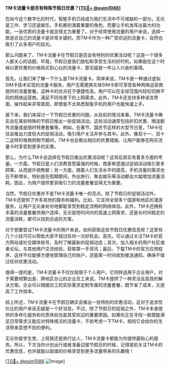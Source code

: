 **TM卡流量卡是否有特殊节假日优惠？[[TG💪+ @esim1088](https://t.me/s/esim1088)]**

在如今这个数字化的时代，智能手机已经成为我们生活中不可或缺的一部分。无论是工作、学习还是娱乐，手机都扮演着重要的角色。而要让手机发挥出最大的功能，一张优质的流量卡就显得尤为重要了。对于经常使用流量的用户来说，选择一款适合自己的流量卡是非常关键的，而TM卡作为一种广受欢迎的流量卡，自然也吸引了众多用户的目光。

那么问题来了，TM卡流量卡在节假日是否会有特别的优惠活动呢？这是一个很多人都关心的话题。毕竟，节假日是我们放松和享受生活的好时机，如果能在这个时候以更优惠的价格购买到心仪的流量卡，那无疑是一件让人兴奋的事情。

首先，让我们来了解一下什么是TM卡流量卡。简单来说，TM卡是一种通过虚拟SIM卡技术实现的流量卡服务，用户无需更换实体SIM卡即可享受各种网络运营商提供的流量套餐。这种卡的优点在于便捷性高，用户可以在全球范围内轻松切换不同的网络运营商，满足不同场景下的上网需求。此外，TM卡还支持多种语言界面，操作起来非常直观，即使是不太熟悉智能手机的用户也能快速上手。

接下来，我们来探讨一下节假日优惠的问题。从目前的情况来看，TM卡流量卡确实会在某些特殊的节假日推出一些促销活动。这些活动通常包括折扣优惠、赠送额外流量或是限时特惠套餐等。例如，在春节、国庆节这样的大型节日里，TM卡往往会推出力度较大的促销活动，吸引用户关注并参与其中。此外，像双十一、双十二这样的电商购物节期间，TM卡也会推出相应的优惠措施，让用户能够在购买流量卡时享受到更多的实惠。

那么，为什么TM卡会选择在节假日推出优惠活动呢？这背后其实有着多方面的考量。一方面，节假日是人们消费意愿最强的时候，商家希望通过促销活动吸引更多顾客，从而提升销售额；另一方面，随着人们生活水平的提高，手机流量的需求也在不断增长，特别是在假期期间，外出旅行、聚会娱乐等活动都会大幅增加流量消耗，因此，为用户提供更具吸引力的流量套餐显得尤为重要。

当然，节假日优惠并不是TM卡流量卡唯一的亮点。除了节假日的促销活动外，TM卡还提供了许多其他的服务和福利。比如，它支持全球多个国家和地区的漫游服务，让用户无论身处何地都能享受到稳定流畅的网络体验。此外，TM卡还拥有丰富的流量套餐供用户选择，无论是短时间内的高速上网需求，还是长时间稳定的流量消耗，都可以找到合适的方案。

对于想要尝试TM卡流量卡的用户来说，如何获取这些节假日优惠信息呢？这里有几个小技巧可以帮助大家不错过任何一次好机会。首先，可以通过关注TM卡的官方网站或社交媒体账号，及时了解最新的促销动态；其次，加入相关的用户社区或者论坛，与其他用户交流经验，获取第一手资讯；最后，下载TM卡的官方应用程序，这样不仅能够方便地管理自己的账户，还能第一时间收到推送通知，确保不错过任何优惠活动。

值得一提的是，TM卡流量卡不仅仅局限于个人用户，它同样适用于企业用户。对于需要频繁出差、跨地区办公的企业员工来说，TM卡提供了一种灵活且高效的解决方案。企业可以根据员工的实际需求定制专属的流量套餐，既节省了成本，又提高了工作效率。

综上所述，TM卡流量卡在节假日确实会推出一些特别的优惠活动，这对于追求性价比的用户来说无疑是一个好消息。不过，除了节假日的促销之外，TM卡本身提供的多样化服务和优质体验也是其受欢迎的重要原因。如果你正在寻找一款既能满足日常需求又能应对特殊情况的流量卡，不妨考虑一下TM卡，相信它会给你的生活带来意想不到的便利。

无论你是学生党、上班族还是旅行达人，TM卡流量卡都能为你提供最贴心的服务。所以，下次当你计划出行或者准备迎接节假日的时候，记得提前关注TM卡的优惠信息，也许就能以超值的价格享受到更多流量带来的乐趣哦！

[[TG💪+ @esim1088](https://t.me/s/esim1088) ![Image](https://i.postimg.cc/4NQfJmqS/Snipaste-2025-05-13-00-14-12.png)]
